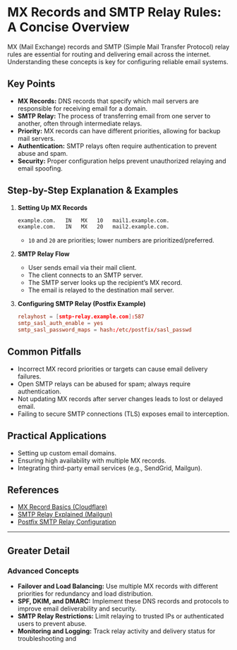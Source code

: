 # MX Records and SMTP Relay Rules: A Concise Overview

MX (Mail Exchange) records and SMTP (Simple Mail Transfer Protocol) relay rules are essential for routing and delivering email across the internet. Understanding these concepts is key for configuring reliable email systems.

## Key Points

- **MX Records:** DNS records that specify which mail servers are responsible for receiving email for a domain.
- **SMTP Relay:** The process of transferring email from one server to another, often through intermediate relays.
- **Priority:** MX records can have different priorities, allowing for backup mail servers.
- **Authentication:** SMTP relays often require authentication to prevent abuse and spam.
- **Security:** Proper configuration helps prevent unauthorized relaying and email spoofing.

## Step-by-Step Explanation & Examples

1. **Setting Up MX Records**
   ```txt
   example.com.   IN   MX   10   mail1.example.com.
   example.com.   IN   MX   20   mail2.example.com.
   ```
   - `10` and `20` are priorities; lower numbers are prioritized/preferred.

2. **SMTP Relay Flow**
   - User sends email via their mail client.
   - The client connects to an SMTP server.
   - The SMTP server looks up the recipient’s MX record.
   - The email is relayed to the destination mail server.

3. **Configuring SMTP Relay (Postfix Example)**
   ```conf
   relayhost = [smtp-relay.example.com]:587
   smtp_sasl_auth_enable = yes
   smtp_sasl_password_maps = hash:/etc/postfix/sasl_passwd
   ```

## Common Pitfalls

- Incorrect MX record priorities or targets can cause email delivery failures.
- Open SMTP relays can be abused for spam; always require authentication.
- Not updating MX records after server changes leads to lost or delayed email.
- Failing to secure SMTP connections (TLS) exposes email to interception.

## Practical Applications

- Setting up custom email domains.
- Ensuring high availability with multiple MX records.
- Integrating third-party email services (e.g., SendGrid, Mailgun).

## References

- [MX Record Basics (Cloudflare)](https://developers.cloudflare.com/dns/manage-dns-records/how-mx-records-work/)
- [SMTP Relay Explained (Mailgun)](https://www.mailgun.com/blog/what-is-smtp-relay/)
- [Postfix SMTP Relay Configuration](http://www.postfix.org/STANDARD_CONFIGURATION_README.html)

---

## Greater Detail

### Advanced Concepts

- **Failover and Load Balancing:** Use multiple MX records with different priorities for redundancy and load distribution.
- **SPF, DKIM, and DMARC:** Implement these DNS records and protocols to improve email deliverability and security.
- **SMTP Relay Restrictions:** Limit relaying to trusted IPs or authenticated users to prevent abuse.
- **Monitoring and Logging:** Track relay activity and delivery status for troubleshooting and
